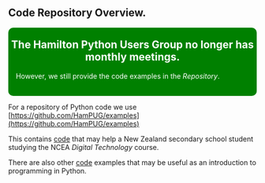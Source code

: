 <!-- Ian 2023-03-23. Updated: 2025-03-07 -->

## Code Repository Overview.

<!-- Add Green message to each web-page that works OK.. -->
<div class="warning" style='padding:0.1em; background-color:green; color:white; border-radius: 10px;'> 
    <span>
        <h2 style='margin-top:1em; text-align:center'>
            <b>The Hamilton Python Users Group no longer has monthly meetings.</b>
        </h2>
        <p style='margin-left:1em;'>
            However, we still provide the code examples in the <i>Repository</i>.<br><br>
        </p>
    </span>
</div>

For a repository of Python code we use [https://github.com/HamPUG/examples](https://github.com/HamPUG/examples)

This contains [code](https://github.com/HamPUG/examples/tree/master/ncea_level2) that 
may help a New Zealand secondary school student studying the NCEA *Digital Technology* course.

There are also other [code](https://github.com/HamPUG/examples) examples that may be useful as an introduction to 
programming in Python.


